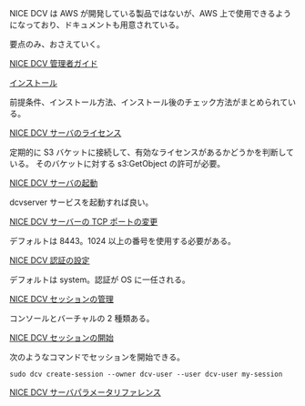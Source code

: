 
NICE DCV は AWS が開発している製品ではないが、AWS 上で使用できるようになっており、ドキュメントも用意されている。

要点のみ、おさえていく。

[NICE DCV 管理者ガイド](https://docs.aws.amazon.com/ja_jp/dcv/latest/adminguide/what-is-dcv.html)


[インストール](https://docs.aws.amazon.com/ja_jp/dcv/latest/adminguide/setting-up-installing.html)

前提条件、インストール方法、インストール後のチェック方法がまとめられている。


[NICE DCV サーバのライセンス](https://docs.aws.amazon.com/ja_jp/dcv/latest/adminguide/setting-up-license.html)

定期的に S3 バケットに接続して、有効なライセンスがあるかどうかを判断している。
そのバケットに対する s3:GetObject の許可が必要。


[NICE DCV サーバの起動](https://docs.aws.amazon.com/ja_jp/dcv/latest/adminguide/manage-start.html)

dcvserver サービスを起動すれば良い。


[NICE DCV サーバーの TCP ポートの変更](https://docs.aws.amazon.com/ja_jp/dcv/latest/adminguide/manage-port.html)

デフォルトは 8443。1024 以上の番号を使用する必要がある。


[NICE DCV 認証の設定](https://docs.aws.amazon.com/ja_jp/dcv/latest/adminguide/security-authentication.html)

デフォルトは system。認証が OS に一任される。


[NICE DCV セッションの管理](https://docs.aws.amazon.com/ja_jp/dcv/latest/adminguide/managing-sessions.html)

コンソールとバーチャルの 2 種類ある。


[NICE DCV セッションの開始](https://docs.aws.amazon.com/ja_jp/dcv/latest/adminguide/managing-sessions-start.html)

次のようなコマンドでセッションを開始できる。

```
sudo dcv create-session --owner dcv-user --user dcv-user my-session
```


[NICE DCV サーバパラメータリファレンス](https://docs.aws.amazon.com/ja_jp/dcv/latest/adminguide/config-param-ref.html)

